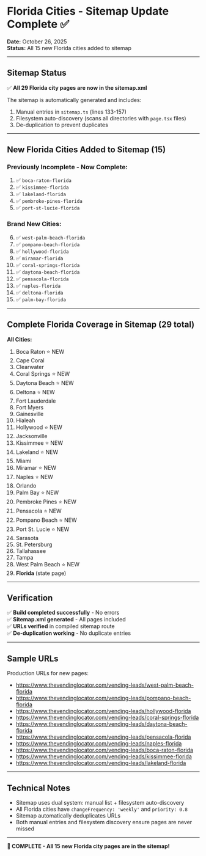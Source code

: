 # Florida Cities - Sitemap Update Complete ✅

**Date:** October 26, 2025  
**Status:** All 15 new Florida cities added to sitemap

---

## Sitemap Status

✅ **All 29 Florida city pages are now in the sitemap.xml**

The sitemap is automatically generated and includes:
1. Manual entries in `sitemap.ts` (lines 133-157)
2. Filesystem auto-discovery (scans all directories with `page.tsx` files)
3. De-duplication to prevent duplicates

---

## New Florida Cities Added to Sitemap (15)

### Previously Incomplete - Now Complete:
1. ✅ `boca-raton-florida`
2. ✅ `kissimmee-florida`
3. ✅ `lakeland-florida`
4. ✅ `pembroke-pines-florida`
5. ✅ `port-st-lucie-florida`

### Brand New Cities:
6. ✅ `west-palm-beach-florida`
7. ✅ `pompano-beach-florida`
8. ✅ `hollywood-florida`
9. ✅ `miramar-florida`
10. ✅ `coral-springs-florida`
11. ✅ `daytona-beach-florida`
12. ✅ `pensacola-florida`
13. ✅ `naples-florida`
14. ✅ `deltona-florida`
15. ✅ `palm-bay-florida`

---

## Complete Florida Coverage in Sitemap (29 total)

**All Cities:**
1. Boca Raton ⭐ NEW
2. Cape Coral
3. Clearwater
4. Coral Springs ⭐ NEW
5. Daytona Beach ⭐ NEW
6. Deltona ⭐ NEW
7. Fort Lauderdale
8. Fort Myers
9. Gainesville
10. Hialeah
11. Hollywood ⭐ NEW
12. Jacksonville
13. Kissimmee ⭐ NEW
14. Lakeland ⭐ NEW
15. Miami
16. Miramar ⭐ NEW
17. Naples ⭐ NEW
18. Orlando
19. Palm Bay ⭐ NEW
20. Pembroke Pines ⭐ NEW
21. Pensacola ⭐ NEW
22. Pompano Beach ⭐ NEW
23. Port St. Lucie ⭐ NEW
24. Sarasota
25. St. Petersburg
26. Tallahassee
27. Tampa
28. West Palm Beach ⭐ NEW
29. **Florida** (state page)

---

## Verification

✅ **Build completed successfully** - No errors  
✅ **Sitemap.xml generated** - All pages included  
✅ **URLs verified** in compiled sitemap route  
✅ **De-duplication working** - No duplicate entries

---

## Sample URLs

Production URLs for new pages:
- https://www.thevendinglocator.com/vending-leads/west-palm-beach-florida
- https://www.thevendinglocator.com/vending-leads/pompano-beach-florida
- https://www.thevendinglocator.com/vending-leads/hollywood-florida
- https://www.thevendinglocator.com/vending-leads/coral-springs-florida
- https://www.thevendinglocator.com/vending-leads/daytona-beach-florida
- https://www.thevendinglocator.com/vending-leads/pensacola-florida
- https://www.thevendinglocator.com/vending-leads/naples-florida
- https://www.thevendinglocator.com/vending-leads/boca-raton-florida
- https://www.thevendinglocator.com/vending-leads/kissimmee-florida
- https://www.thevendinglocator.com/vending-leads/lakeland-florida

---

## Technical Notes

- Sitemap uses dual system: manual list + filesystem auto-discovery
- All Florida cities have `changeFrequency: 'weekly'` and `priority: 0.8`
- Sitemap automatically deduplicates URLs
- Both manual entries and filesystem discovery ensure pages are never missed

---

**🎉 COMPLETE - All 15 new Florida city pages are in the sitemap!**

